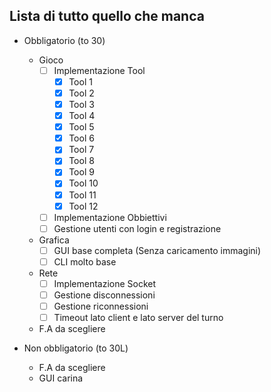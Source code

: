 ﻿## Lista di tutto quello che manca

- Obbligatorio (to 30)
	- Gioco
		- [ ] Implementazione Tool
			- [X] Tool 1
			- [X] Tool 2
			- [X] Tool 3
			- [X] Tool 4
			- [X] Tool 5
			- [X] Tool 6
			- [X] Tool 7
			- [X] Tool 8
			- [X] Tool 9
			- [X] Tool 10
			- [X] Tool 11
			- [X] Tool 12
		- [ ] Implementazione Obbiettivi 
		- [ ] Gestione utenti con login e registrazione
	- Grafica
		- [ ] GUI base completa (Senza caricamento immagini)
		- [ ] CLI molto base
	- Rete
		- [ ] Implementazione Socket
		- [ ] Gestione disconnessioni
		- [ ] Gestione riconnessioni
		- [ ] Timeout lato client e lato server del turno
	- F.A da scegliere
	
- Non obbligatorio (to 30L)
	- F.A da scegliere
	- GUI carina
	
	
